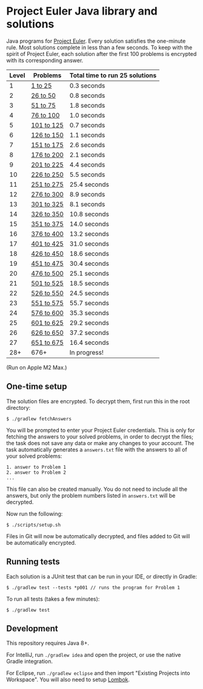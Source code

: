 # Project Euler Java library and solutions

Java programs for [Project Euler](https://projecteuler.net). Every solution satisfies the one-minute rule. Most solutions complete in less than a few seconds. To keep with the spirit of Project Euler, each solution after the first 100 problems is encrypted with its corresponding answer.

| Level | Problems                            | Total time to run 25 solutions |
|-------|-------------------------------------|--------------------------------|
| 1     | [1 to 25](src/test/java/level01)    | 0.3 seconds                    |
| 2     | [26 to 50](src/test/java/level02)   | 0.8 seconds                    |
| 3     | [51 to 75](src/test/java/level03)   | 1.8 seconds                    |
| 4     | [76 to 100](src/test/java/level04)  | 1.0 seconds                    |
| 5     | [101 to 125](src/test/java/level05) | 0.7 seconds                    |
| 6     | [126 to 150](src/test/java/level06) | 1.1 seconds                    |
| 7     | [151 to 175](src/test/java/level07) | 2.6 seconds                    |
| 8     | [176 to 200](src/test/java/level08) | 2.1 seconds                    |
| 9     | [201 to 225](src/test/java/level09) | 4.4 seconds                    |
| 10    | [226 to 250](src/test/java/level10) | 5.5 seconds                    |
| 11    | [251 to 275](src/test/java/level11) | 25.4 seconds                   |
| 12    | [276 to 300](src/test/java/level12) | 8.9 seconds                    |
| 13    | [301 to 325](src/test/java/level13) | 8.1 seconds                    |
| 14    | [326 to 350](src/test/java/level14) | 10.8 seconds                   |
| 15    | [351 to 375](src/test/java/level15) | 14.0 seconds                   |
| 16    | [376 to 400](src/test/java/level16) | 13.2 seconds                   |
| 17    | [401 to 425](src/test/java/level17) | 31.0 seconds                   |
| 18    | [426 to 450](src/test/java/level18) | 18.6 seconds                   |
| 19    | [451 to 475](src/test/java/level19) | 30.4 seconds                   |
| 20    | [476 to 500](src/test/java/level20) | 25.1 seconds                   |
| 21    | [501 to 525](src/test/java/level21) | 18.5 seconds                   |
| 22    | [526 to 550](src/test/java/level22) | 24.5 seconds                   |
| 23    | [551 to 575](src/test/java/level23) | 55.7 seconds                   |
| 24    | [576 to 600](src/test/java/level24) | 35.3 seconds                   |
| 25    | [601 to 625](src/test/java/level25) | 29.2 seconds                   |
| 26    | [626 to 650](src/test/java/level26) | 37.2 seconds                   |
| 27    | [651 to 675](src/test/java/level27) | 16.4 seconds                   |
| 28+   | 676+                                | In progress!                   |

(Run on Apple M2 Max.)

## One-time setup

The solution files are encrypted. To decrypt them, first run this in the root directory:

    $ ./gradlew fetchAnswers

You will be prompted to enter your Project Euler credentials. This is only for fetching the answers to your solved problems, in order to decrypt the files; the task does not save any data or make any changes to your account. The task automatically generates a `answers.txt` file with the answers to all of your solved problems:

    1. answer to Problem 1
    2. answer to Problem 2
    ...

This file can also be created manually. You do not need to include all the answers, but only the problem numbers listed in `answers.txt` will be decrypted.

Now run the following:

    $ ./scripts/setup.sh

Files in Git will now be automatically decrypted, and files added to Git will be automatically encrypted.

## Running tests

Each solution is a JUnit test that can be run in your IDE, or directly in Gradle:

    $ ./gradlew test --tests *p001 // runs the program for Problem 1

To run all tests (takes a few minutes):

    $ ./gradlew test

## Development

This repository requires Java 8+.

For IntelliJ, run `./gradlew idea` and open the project, or use the native Gradle integration.

For Eclipse, run `./gradlew eclipse` and then import "Existing Projects into Workspace". You will also need to setup [Lombok](https://projectlombok.org/setup/eclipse).

